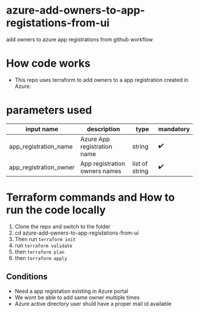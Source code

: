 # azure-add-owners-to-app-registations-from-ui
add owners to azure app registrations from github workflow

# How code works

* This repo uses terraform to add owners to a app registration created in Azure.

# parameters used

| input name | description | type | mandatory |
|------------|------------|-----|-------------|
| app_registration_name | Azure App registration name | string | :heavy_check_mark: |
| app_registration_owner | App registration owners names | list of string | :heavy_check_mark: |

# Terraform commands and How to run the code locally

1. Clone the repo and switch to the folder
2. cd azure-add-owners-to-app-registations-from-ui
3. Then run `terraform init`
4. run `terraform validate`
5. then `terraform plan`
6. then `terraform apply`

## Conditions 

* Need a app registation existing in Azure portal
* We wont be able to add same owner multiple times
* Azure active directory user shuld have a proper mail id available
  
